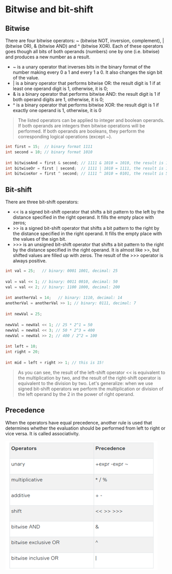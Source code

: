 # Bitwise and bit-shift

## Bitwise

There are four bitwise operators: ~ (bitwise NOT, inversion, complement), | (bitwise OR), & (bitwise AND) and ^ (bitwise XOR). Each of these operators goes though all bits of both operands (numbers) one by one (i.e. bitwise) and produces a new number as a result.

- ~ is a unary operator that inverses bits in the binary format of the number making every 0 a 1 and every 1 a 0. It also changes the sign bit of the value.
- | is a binary operator that performs bitwise OR: the result digit is 1 if at least one operand digit is 1, otherwise, it is 0;
- & is a binary operator that performs bitwise AND: the result digit is 1 if both operand digits are 1, otherwise, it is 0;
- ^ is a binary operator that performs bitwise XOR: the result digit is 1 if exactly one operand is 1, otherwise, it is 0

> The listed operators can be applied to integer and boolean operands. If both operands are integers then bitwise operations will be performed. If both operands are booleans, they perform the corresponding logical operations (except ~).

```java
int first = 15;  // binary format 1111
int second = 10; // binary format 1010

int bitwiseAnd = first & second; // 1111 & 1010 = 1010, the result is 10
int bitwiseOr = first | second;  // 1111 | 1010 = 1111, the result is 15
int bitwiseXor = first ^ second; // 1111 ^ 1010 = 0101, the result is 5
```

## Bit-shift

There are three bit-shift operators:

- << is a signed bit-shift operator that shifts a bit pattern to the left by the distance specified in the right operand. It fills the empty place with zeros;
- \>> is a signed bit-shift operator that shifts a bit pattern to the right by the distance specified in the right operand. It fills the empty place with the values of the sign bit.
- \>>> is an unsigned bit-shift operator that shifts a bit pattern to the right by the distance specified in the right operand. It is almost like >>, but shifted values are filled up with zeros. The result of the >>> operator is always positive.

```java
int val = 25;   // binary: 0001 1001, decimal: 25

val = val << 1; // binary: 0011 0010, decimal: 50
val = val << 2; // binary: 1100 1000, decimal: 200

int anotherVal = 14;   // binary: 1110, decimal: 14
anotherVal = anotherVal >> 1; // binary: 0111, decimal: 7

int newVal = 25;

newVal = newVal << 1; // 25 * 2^1 = 50
newVal = newVal << 3; // 50 * 2^3 = 400
newVal = newVal >> 2; // 400 / 2^2 = 100

int left = 10;
int right = 20;

int mid = left + right >> 1; // this is 15!
```

> As you can see, the result of the left-shift operator << is equivalent to the multiplication by two, and the result of the right-shift operator is equivalent to the division by two. Let's generalize: when we use signed bit-shift operators we perform the multiplication or division of the left operand by the 2 in the power of right operand.

## Precedence

When the operators have equal precedence, another rule is used that determines whether the evaluation should be performed from left to right or vice versa. It is called associativity.

![](assets/bitwise.png)
